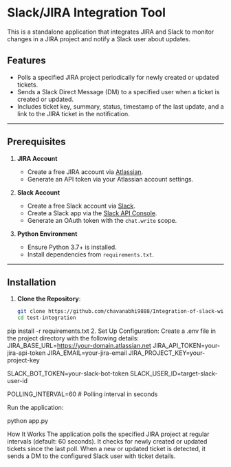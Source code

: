 # Slack/JIRA Integration Tool

This is a standalone application that integrates JIRA and Slack to monitor changes in a JIRA project and notify a Slack user about updates.

## Features
- Polls a specified JIRA project periodically for newly created or updated tickets.
- Sends a Slack Direct Message (DM) to a specified user when a ticket is created or updated.
- Includes ticket key, summary, status, timestamp of the last update, and a link to the JIRA ticket in the notification.

---

## Prerequisites
1. **JIRA Account**
   - Create a free JIRA account via [Atlassian](https://id.atlassian.com/).
   - Generate an API token via your Atlassian account settings.

2. **Slack Account**
   - Create a free Slack account via [Slack](https://slack.com/).
   - Create a Slack app via the [Slack API Console](https://api.slack.com/apps).
   - Generate an OAuth token with the `chat.write` scope.

3. **Python Environment**
   - Ensure Python 3.7+ is installed.
   - Install dependencies from `requirements.txt`.

---

## Installation

1. **Clone the Repository**:
   ```bash
   git clone https://github.com/chavanabhi9888/Integration-of-slack-with-JIRA.git
   cd test-integration
pip install -r requirements.txt
2. Set Up Configuration: Create a .env file in the project directory with the following details:
JIRA_BASE_URL=https://your-domain.atlassian.net
JIRA_API_TOKEN=your-jira-api-token
JIRA_EMAIL=your-jira-email
JIRA_PROJECT_KEY=your-project-key

SLACK_BOT_TOKEN=your-slack-bot-token
SLACK_USER_ID=target-slack-user-id

POLLING_INTERVAL=60  # Polling interval in seconds


Run the application:

python app.py



How It Works
The application polls the specified JIRA project at regular intervals (default: 60 seconds).
It checks for newly created or updated tickets since the last poll.
When a new or updated ticket is detected, it sends a DM to the configured Slack user with ticket details.
